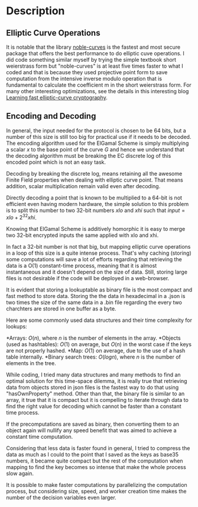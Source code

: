 # Description

## Elliptic Curve Operations

It is notable that the library [noble-curves]("https://github.com/paulmillr/noble-curves") is the fastest and most secure package that offers the best performance to do elliptic cuve operations. 
I did code something similar myself by trying the simple textbook short weierstrass form but "noble-curves" is at least five times faster to what I coded and that is because they used projective point form to save computation from the intensive inverse modulo operation that is fundamental to calculate the coefficient m in the short weierstrass form. 
For many other interesting optimizations, see the details in this interesting blog [Learning fast elliptic-curve cryptography]("https://paulmillr.com/posts/noble-secp256k1-fast-ecc/").

## Encoding and Decoding

In general, the input needed for the protocol is chosen to be 64 bits, but a number of this size is still too big for practical use if it needs to be decoded.
The encoding algorithm used for the ElGamal Scheme is simply multiplying a scalar $x$ to the base point of the curve $G$ and hence we understand that the decoding algorithm must be breaking the EC discrete log of this encoded point which is not an easy task.

Decoding by breaking the discrete log, means retaining all the awesome Finite Field properties when dealing with elliptic curve point. That means addition, scalar multiplication remain valid even after decoding.

Directly decoding a point that is known to be multiplied to a 64-bit is not efficient even having modern hardware, the simple solution to this problem is to split this number to two 32-bit numbers $xlo$ and $xhi$ such that $input = xlo + 2^{32} xhi$. 

Knowing that ElGamal Scheme is additively homorphic it is easy to merge two 32-bit encrypted inputs the same applied with xlo and xhi.

In fact a 32-bit number is not that big, but mapping elliptic curve operations in a loop of this size is a quite intense process. That's why caching (storing) some computations will save a lot of efforts regarding that retrieving the data is a O(1) constant-time process, meaning that it is almost instantaneous and it doesn't depend on the size of data.
Still, storing large files is not desirable if the code will be deployed in a web-browser.

It is evident that storing a lookuptable as binary file is the most compact and fast method to store data.
Storing the the data in hexadecimal in a .json is two times the size of the same data in a .bin file regarding the every two charchters are stored in one buffer as a byte.

Here are some commonly used data structures and their time complexity for lookups:

*Arrays: $O(n)$, where $n$ is the number of elements in the array.
*Objects (used as hashtables): $O(1)$ on average, but $O(n)$ in the worst case if the keys are not properly hashed.
*Map: $O(1)$ on average, due to the use of a hash table internally.
*Binary search trees: $O(log n)$, where $n$ is the number of elements in the tree.

While coding, I tried many data structures and many methods to find an optimal solution for this time-space dilemma, it is really true that retrieving data from objects stored in json files is the fastest way to do that using "hasOwnProperty" method. Other than that, the binary file is similar to an array, it true that it is compact but it is compelling to iterate through data to find the right value for decoding which cannot be faster than a constant time process.

If the precomputations are saved as binary, then converting them to an object again will nullify any speed benefit that was aimed to achieve a constant time computation.

Considering that less data is faster found in general, I tried to compress the data as much as I could to the point that I saved as the keys as base35 numbers, it became quite compact but the rest of the computation when mapping to find the key becomes so intense that make the whole process slow again.

It is possible to make faster computations by parallelizing the computation process, but considering size, speed, and worker creation time makes the number of the decision variables even larger.